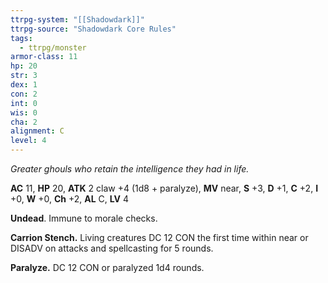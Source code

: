 ```yaml
---
ttrpg-system: "[[Shadowdark]]"
ttrpg-source: "Shadowdark Core Rules"
tags:
  - ttrpg/monster
armor-class: 11
hp: 20
str: 3
dex: 1
con: 2
int: 0
wis: 0
cha: 2
alignment: C
level: 4
---
```


_Greater ghouls who retain the intelligence they had in life._

**AC** 11, **HP** 20, **ATK** 2 claw +4 (1d8 + paralyze), **MV** near, **S** +3, **D** +1, **C** +2, **I** +0, **W** +0, **Ch** +2, **AL** C, **LV** 4

**Undead**. Immune to morale checks. 

**Carrion Stench.** Living creatures DC 12 CON the first time within near or DISADV on attacks and spellcasting for 5 rounds. 

**Paralyze.** DC 12 CON or paralyzed 1d4 rounds.

